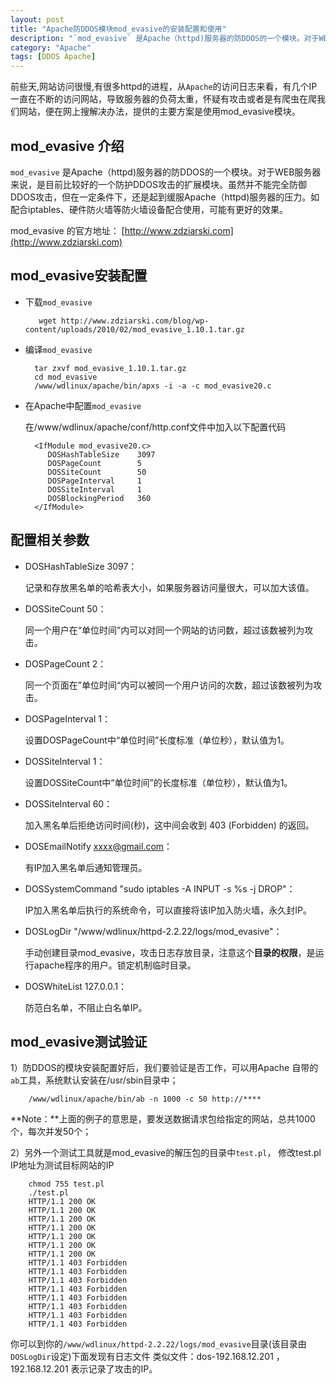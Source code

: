 ```yaml
---
layout: post
title: "Apache防DDOS模块mod_evasive的安装配置和使用"
description: "`mod_evasive` 是Apache（httpd)服务器的防DDOS的一个模块。对于WEB服务器来说，是目前比较好的一个防护DDOS攻击的扩展模块。虽然并不能完全防御DDOS攻击，但在一定条件下，还是起到缓服Apache（httpd)服务器的压力。如配合iptables、硬件防火墙等防火墙设备配合使用，可能有更好的效果。"
category: "Apache"
tags: [DDOS Apache]
---
```




前些天,网站访问很慢,有很多httpd的进程，从`Apache`的访问日志来看，有几个IP一直在不断的访问网站，导致服务器的负荷太重，怀疑有攻击或者是有爬虫在爬我们网站，便在网上搜解决办法，提供的主要方案是使用mod_evasive模块。

## mod_evasive 介绍
`mod_evasive` 是Apache（httpd)服务器的防DDOS的一个模块。对于WEB服务器来说，是目前比较好的一个防护DDOS攻击的扩展模块。虽然并不能完全防御DDOS攻击，但在一定条件下，还是起到缓服Apache（httpd)服务器的压力。如配合iptables、硬件防火墙等防火墙设备配合使用，可能有更好的效果。

mod_evasive 的官方地址： [http://www.zdziarski.com](http://www.zdziarski.com)

## mod_evasive安装配置
* 下载`mod_evasive`

         wget http://www.zdziarski.com/blog/wp-content/uploads/2010/02/mod_evasive_1.10.1.tar.gz
   
* 编译`mod_evasive`

        tar zxvf mod_evasive_1.10.1.tar.gz
        cd mod_evasive
        /www/wdlinux/apache/bin/apxs -i -a -c mod_evasive20.c
   
* 在Apache中配置`mod_evasive`
    
    在/www/wdlinux/apache/conf/http.conf文件中加入以下配置代码

        <IfModule mod_evasive20.c>
           DOSHashTableSize    3097
           DOSPageCount        5
           DOSSiteCount        50
           DOSPageInterval     1
           DOSSiteInterval     1
           DOSBlockingPeriod   360
        </IfModule>

## 配置相关参数

* DOSHashTableSize 3097：

    记录和存放黑名单的哈希表大小，如果服务器访问量很大，可以加大该值。   

* DOSSiteCount 50：

    同一个用户在“单位时间”内可以对同一个网站的访问数，超过该数被列为攻击。
   
* DOSPageCount 2：

    同一个页面在”单位时间“内可以被同一个用户访问的次数，超过该数被列为攻击。  
 
*  DOSPageInterval 1：

    设置DOSPageCount中“单位时间”长度标准（单位秒），默认值为1。   

* DOSSiteInterval 1：

    设置DOSSiteCount中“单位时间”的长度标准（单位秒），默认值为1。   

* DOSSiteInterval 60：

    加入黑名单后拒绝访问时间(秒)，这中间会收到 403 (Forbidden) 的返回。   

* DOSEmailNotify xxxx@gmail.com：

    有IP加入黑名单后通知管理员。   

* DOSSystemCommand "sudo iptables -A INPUT -s %s -j DROP"：

    IP加入黑名单后执行的系统命令，可以直接将该IP加入防火墙，永久封IP。   

* DOSLogDir "/www/wdlinux/httpd-2.2.22/logs/mod_evasive"：

    手动创建目录mod_evasive，攻击日志存放目录，注意这个**目录的权限**，是运行apache程序的用户。锁定机制临时目录。   

* DOSWhiteList 127.0.0.1：

    防范白名单，不阻止白名单IP。

## mod_evasive测试验证

1）防DDOS的模块安装配置好后，我们要验证是否工作，可以用Apache 自带的`ab`工具，系统默认安装在/usr/sbin目录中；
   
        /www/wdlinux/apache/bin/ab -n 1000 -c 50 http://****

**Note：**上面的例子的意思是，要发送数据请求包给指定的网站，总共1000个，每次并发50个；

2）另外一个测试工具就是mod_evasive的解压包的目录中`test.pl`， 修改test.pl IP地址为测试目标网站的IP

        chmod 755 test.pl
        ./test.pl
        HTTP/1.1 200 OK
        HTTP/1.1 200 OK
        HTTP/1.1 200 OK
        HTTP/1.1 200 OK
        HTTP/1.1 200 OK
        HTTP/1.1 200 OK
        HTTP/1.1 200 OK
        HTTP/1.1 403 Forbidden
        HTTP/1.1 403 Forbidden
        HTTP/1.1 403 Forbidden
        HTTP/1.1 403 Forbidden
        HTTP/1.1 403 Forbidden
        HTTP/1.1 403 Forbidden
        HTTP/1.1 403 Forbidden
        HTTP/1.1 403 Forbidden

你可以到你的`/www/wdlinux/httpd-2.2.22/logs/mod_evasive`目录(该目录由`DOSLogDir`设定)下面发现有日志文件
类似文件：dos-192.168.12.201 ，192.168.12.201 表示记录了攻击的IP。